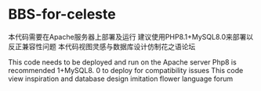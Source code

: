# BBS-for-celeste
本代码需要在Apache服务器上部署及运行
建议使用PHP8.1+MySQL8.0来部署以反正兼容性问题
本代码视图灵感与数据库设计仿制花之语论坛



This code needs to be deployed and run on the Apache server
Php8 is recommended 1+MySQL8. 0 to deploy for compatibility issues
This code view inspiration and database design imitation flower language forum
